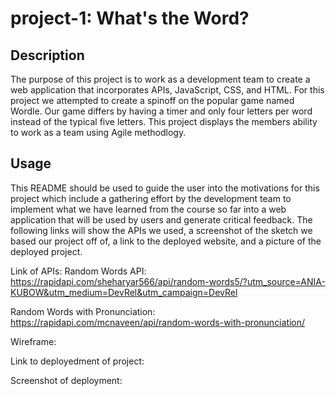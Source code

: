 # project-1: What's the Word?

## Description

The purpose of this project is to work as a development team to create a web application that incorporates APIs, JavaScript, CSS, and HTML. For this project we attempted to create a spinoff on the popular game named Wordle. Our game differs by having a timer and only four letters per word instead of the typical five letters. This project displays the members ability to work as a team using Agile methodlogy. 

## Usage

This README should be used to guide the user into the motivations for this project which include a gathering effort by the development team to implement what we have learned from the course so far into a web application that will be used by users and generate critical feedback. The following links will show the APIs we used, a screenshot of the sketch we based our project off of, a link to the deployed website, and a picture of the deployed project.

Link of APIs:
Random Words API: https://rapidapi.com/sheharyar566/api/random-words5/?utm_source=ANIA-KUBOW&utm_medium=DevRel&utm_campaign=DevRel

Random Words with Pronunciation: https://rapidapi.com/mcnaveen/api/random-words-with-pronunciation/

Wireframe:


Link to deployedment of project:


Screenshot of deployment:
